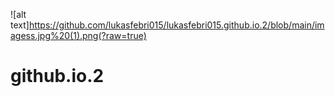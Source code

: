 ![alt text]https://github.com/lukasfebri015/lukasfebri015.github.io.2/blob/main/imagess.jpg%20(1).png(?raw=true)

# github.io.2
